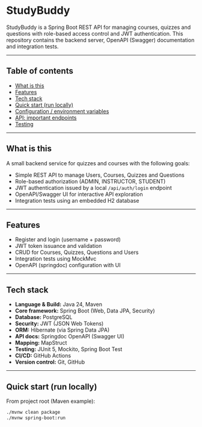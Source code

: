 # StudyBuddy

StudyBuddy is a Spring Boot REST API for managing courses, quizzes and questions with role-based access control and JWT authentication. This repository contains the backend server, OpenAPI (Swagger) documentation and integration tests.

---

## Table of contents

- [What is this](#what-is-this)
- [Features](#features)
- [Tech stack](#tech-stack)
- [Quick start (run locally)](#quick-start-run-locally)
- [Configuration / environment variables](#configuration--environment-variables)
- [API: important endpoints](#api-important-endpoints)
- [Testing](#testing)

---

## What is this

A small backend service for quizzes and courses with the following goals:

- Simple REST API to manage Users, Courses, Quizzes and Questions
- Role-based authorization (ADMIN, INSTRUCTOR, STUDENT)
- JWT authentication issued by a local `/api/auth/login` endpoint
- OpenAPI/Swagger UI for interactive API exploration
- Integration tests using an embedded H2 database

---

## Features

- Register and login (username + password)
- JWT token issuance and validation
- CRUD for Courses, Quizzes, Questions and Users
- Integration tests using MockMvc
- OpenAPI (springdoc) configuration with UI

---

## Tech stack


- **Language & Build:** Java 24, Maven  
- **Core framework:** Spring Boot (Web, Data JPA, Security)  
- **Database:** PostgreSQL  
- **Security:** JWT (JSON Web Tokens)  
- **ORM:** Hibernate (via Spring Data JPA)  
- **API docs:** Springdoc OpenAPI (Swagger UI)  
- **Mapping:** MapStruct  
- **Testing:** JUnit 5, Mockito, Spring Boot Test  
- **CI/CD:** GitHub Actions  
- **Version control:** Git, GitHub

---

## Quick start (run locally)

From project root (Maven example):

```bash
./mvnw clean package
./mvnw spring-boot:run
